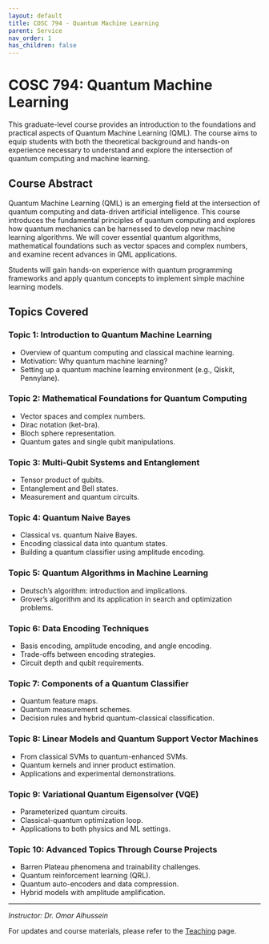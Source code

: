 ```yaml
---
layout: default
title: COSC 794 - Quantum Machine Learning
parent: Service
nav_order: 1
has_children: false
---
```



# COSC 794: Quantum Machine Learning

This graduate-level course provides an introduction to the foundations and practical aspects of Quantum Machine Learning (QML). The course aims to equip students with both the theoretical background and hands-on experience necessary to understand and explore the intersection of quantum computing and machine learning.

## Course Abstract

Quantum Machine Learning (QML) is an emerging field at the intersection of quantum computing and data-driven artificial intelligence. This course introduces the fundamental principles of quantum computing and explores how quantum mechanics can be harnessed to develop new machine learning algorithms. We will cover essential quantum algorithms, mathematical foundations such as vector spaces and complex numbers, and examine recent advances in QML applications.

Students will gain hands-on experience with quantum programming frameworks and apply quantum concepts to implement simple machine learning models.

## Topics Covered

### Topic 1: Introduction to Quantum Machine Learning
- Overview of quantum computing and classical machine learning.
- Motivation: Why quantum machine learning?
- Setting up a quantum machine learning environment (e.g., Qiskit, Pennylane).

### Topic 2: Mathematical Foundations for Quantum Computing
- Vector spaces and complex numbers.
- Dirac notation (ket-bra).
- Bloch sphere representation.
- Quantum gates and single qubit manipulations.

### Topic 3: Multi-Qubit Systems and Entanglement
- Tensor product of qubits.
- Entanglement and Bell states.
- Measurement and quantum circuits.

### Topic 4: Quantum Naive Bayes
- Classical vs. quantum Naive Bayes.
- Encoding classical data into quantum states.
- Building a quantum classifier using amplitude encoding.

### Topic 5: Quantum Algorithms in Machine Learning
- Deutsch’s algorithm: introduction and implications.
- Grover’s algorithm and its application in search and optimization problems.

### Topic 6: Data Encoding Techniques
- Basis encoding, amplitude encoding, and angle encoding.
- Trade-offs between encoding strategies.
- Circuit depth and qubit requirements.

### Topic 7: Components of a Quantum Classifier
- Quantum feature maps.
- Quantum measurement schemes.
- Decision rules and hybrid quantum-classical classification.

### Topic 8: Linear Models and Quantum Support Vector Machines
- From classical SVMs to quantum-enhanced SVMs.
- Quantum kernels and inner product estimation.
- Applications and experimental demonstrations.

### Topic 9: Variational Quantum Eigensolver (VQE)
- Parameterized quantum circuits.
- Classical-quantum optimization loop.
- Applications to both physics and ML settings.

### Topic 10: Advanced Topics Through Course Projects
- Barren Plateau phenomena and trainability challenges.
- Quantum reinforcement learning (QRL).
- Quantum auto-encoders and data compression.
- Hybrid models with amplitude amplification.

---

*Instructor: Dr. Omar Alhussein*

For updates and course materials, please refer to the [Teaching](/NETAI/teaching) page.
